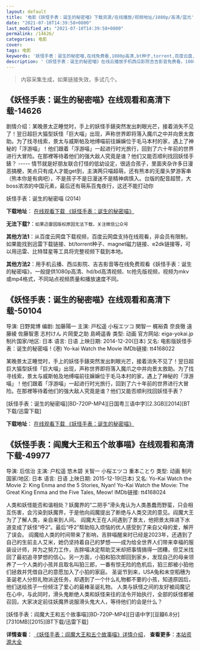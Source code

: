 ```yaml
---
layout: default
title: '电影《妖怪手表：诞生的秘密喵》下载资源/在线播放/视频地址/1080p/高清/蓝光'
date: "2021-07-10T14:39:58+0800"
last_modified_at: "2021-07-10T14:39:58+0800"
permalink: /14626/
categories: 电影
cover:
tags: 电影
keywords: '妖怪手表：诞生的秘密喵,在线免费看,1080p高清,bt种子,torrent,百度云盘,magnet,磁力链,迅雷下载资源'
description: '《妖怪手表：诞生的秘密喵》在线云播放手机西瓜影院吉吉影音免费看，1080p高清bd/hd未删减完整版和tc抢先枪版，mkv/mp4格式，附带bt/torrent种子、magnet/磁力链、百度云盘、网盘资源迅雷下载链接'
---
```


>内容采集生成，如果链接失效，多试几个。


## 《妖怪手表：诞生的秘密喵》在线观看和高清下载-14626

剧情介绍：某晚景太正睡觉时，手上的妖怪手錶突然发出刺眼光芒，接着消失不见了！翌日超巨大猫型妖怪「巨大喵」出现，声称世界即将落入魔爪之中并向景太救助。为了找寻线索，景太与威斯帕及地缚喵前往嫲嫲位于毛马本村的家，遇上了神秘的「浮游喵」！他们跟着「浮游喵」一起进行时光旅行，回到了六十年前的世界进行大冒险。在那裡等待着他们的强大敌人究竟是谁？他们又能否顺利找回妖怪手錶？ ----- 情节就是好朋友联合打怪的低幼设定，很适合孩子，里面夹杂许多日漫恶搞梗，笑点只有成人才能get到，主演两只喵超萌，还有熊本的无厘头梦游客串（熊本你是有病吧），不是孩子不是日漫迷不是精神病慎入。台版的配音超赞，大boss浓浓的中国元素，最后还有萌系百鬼夜行，这还不能打动你


妖怪手表：诞生的秘密喵 (2014)

**下载地址**： [在线观看下载 《妖怪手表：诞生的秘密喵》](https://www.btbtdy.me/btdy/dy5130.html) 


**无法下载?**：`如果迅雷因版权原因无法下载，关注微信公众号 `

**其他方法1**：从百度云网盘下载视频，百度云网盘支持在线观看，非会员有限制，如果能找到迅雷下载链接、bt/torrent种子、magnet磁力链接、e2dk链接等，可以用迅雷、比特彗星等工具将完整视频下载到本地。

**其他方法2**：用手机云播、西瓜影院、吉吉影音等在线免费观看《妖怪手表：诞生的秘密喵》，一般提供1080p高清、hd/bd高清视频、tc抢先版视频，视频为mkv或mp4格式，不同站点视频质量和播放速度不同。


## 《妖怪手表：诞生的秘密喵》在线观看和高清下载-50104

导演: 日野晃博 编剧: 加藤陽一 主演: 戸松遥 小桜エツコ 関智一 梶裕貴 奈良徹 遠藤綾 佐藤智恵 志村けん 片岡愛之助 島崎遥香 类型: 动画 官方网站: eiga-yokai.jp 制片国家/地区: 日本 语言: 日语 上映日期: 2014-12-20(日本) 又名: 电影版妖怪手表：诞生的秘密喵！(港) Yo-kai Watch the Movie IMDb链接: tt4168022

某晚景太正睡觉时，手上的妖怪手錶突然发出刺眼光芒，接着消失不见了！翌日超巨大猫型妖怪「巨大喵」出现，声称世界即将落入魔爪之中并向景太救助。为了找寻线索，景太与威斯帕及地缚喵前往嫲嫲位于毛马本村的家，遇上了神秘的「浮游喵」！他们跟着「浮游喵」一起进行时光旅行，回到了六十年前的世界进行大冒险。在那裡等待着他们的强大敌人究竟是谁？他们又能否顺利找回妖怪手表？


[妖怪手表：诞生的秘密喵][BD-720P-MP4][日国粤三语中字][2.3GB][2014][BT下载/迅雷下载]

**下载地址**： [在线观看下载 《妖怪手表：诞生的秘密喵》](https://www.btdx8.com/torrent/yo_kai_watch_the_movie_2014.html) 


## 《妖怪手表：阎魔大王和五个故事喵》在线观看和高清下载-49977

导演: 后信治 主演: 户松遥 悠木碧 关智一 小桜エツコ 重本ことり 类型: 动画 制片国家/地区: 日本 语言: 日语 上映日期: 2015-12-19(日本) 又名: Yo-Kai Watch the Movie 2: King Enma and the 5 Stories, Nyan! Yo-Kai Watch the Movie: The Great King Enma and the Five Tales, Meow! IMDb链接: tt4168024

人类和妖怪能否和谐相处？妖魔界的“二把手”滑头鬼认为人类愚蠢而野蛮，只会相互伤害，会污染到妖魔界，于是他向阎魔提出了断绝与人类交流的意见。阎魔大王为了了解人类，亲自来到人间。 阎魔大王在人间遇到了景太，他把景太摔进下水道变成了妖怪“呼2”。最后“呼2”帮助陷入烦恼的优人感受到了来自父母的爱，解开了误会。 阎魔给人类的时间带来了影响，吉胖喵醒来时已经是2023年，还遇到了自己的生前主人艾米，她仍坚持着自己的梦想——成为给全世界人们带来幸福的服装设计师，并为之努力工作，吉胖喵决定帮助艾米却把事情搞得一团糟，但艾米找回了最初追寻梦想的信心。另一方面，小狛和狛次郎回到家乡，发现自己的母亲领养了一个人类的小孩并且取名叫狛三郎，一番有惊无险的危机后，狛三郎被小狛他们拯救并凭借自己的意愿加入了小狛的家庭。 圣诞节到来，USA兔和未空稻穗为圣诞老人分担礼物派送任务，却遇到了一个什么礼物都不要的小孩，知道原因后，他们送给孩子一份倾注了爱心的最棒圣诞礼物。 人类与妖怪之间的友好被阎魔记在心中，与此同时，滑头鬼断绝人类和妖怪来往的法令开始执行，全部的妖怪都被召回，大家决定前往妖魔界说服滑头鬼大人，等待他们的会是什么？


[妖怪手表：阎魔大王和五个故事喵][BD-720P-MP4][日语中字][豆瓣6.8分][7310MB][2015][BT下载/迅雷下载]

**详情查看**： [《妖怪手表：阎魔大王和五个故事喵》详情介绍](/movie/49977/)， **查看更多**：[本站资源大全](/movie/t/all/)

